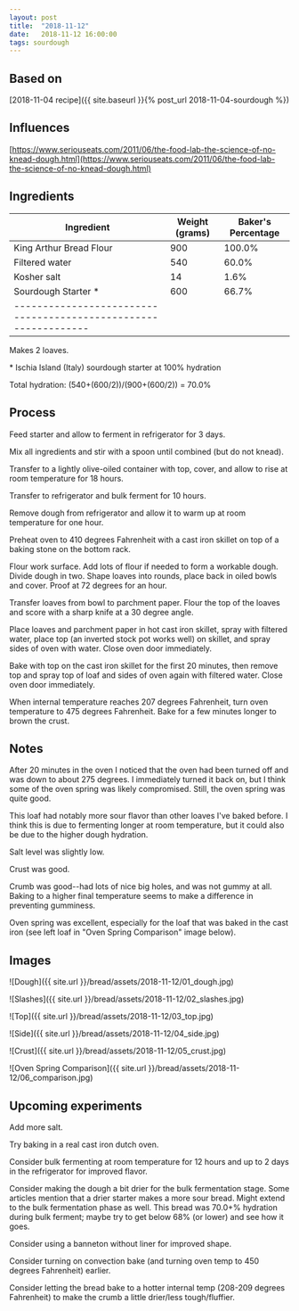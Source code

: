 ```yaml
---
layout: post
title:  "2018-11-12"
date:   2018-11-12 16:00:00
tags: sourdough
---
```


Based on
--------

[2018-11-04 recipe]({{ site.baseurl }}{% post_url 2018-11-04-sourdough %})

Influences
----------

[https://www.seriouseats.com/2011/06/the-food-lab-the-science-of-no-knead-dough.html](https://www.seriouseats.com/2011/06/the-food-lab-the-science-of-no-knead-dough.html)

Ingredients
-----------

| Ingredient              | Weight (grams) | Baker's Percentage |
|-------------------------|----------------|--------------------|
| King Arthur Bread Flour |            900 |             100.0% |
| Filtered water          |            540 |              60.0% |
| Kosher salt             |             14 |               1.6% |
| Sourdough Starter *     |            600 |              66.7% |
|---------------------------------------------------------------|

Makes 2 loaves.

\* Ischia Island (Italy) sourdough starter at 100% hydration

Total hydration: (540+(600/2))/(900+(600/2)) = 70.0%

Process
-------

Feed starter and allow to ferment in refrigerator for 3 days.

Mix all ingredients and stir with a spoon until combined (but do not knead).

Transfer to a lightly olive-oiled container with top, cover, and allow to rise
at room temperature for 18 hours.

Transfer to refrigerator and bulk ferment for 10 hours.

Remove dough from refrigerator and allow it to warm up at room temperature for
one hour.

Preheat oven to 410 degrees Fahrenheit with a cast iron skillet on top of a
baking stone on the bottom rack.

Flour work surface. Add lots of flour if needed to form a workable dough.
Divide dough in two. Shape loaves into rounds, place back in oiled bowls and
cover. Proof at 72 degrees for an hour.

Transfer loaves from bowl to parchment paper. Flour the top of the loaves and
score with a sharp knife at a 30 degree angle.

Place loaves and parchment paper in hot cast iron skillet, spray with filtered
water, place top (an inverted stock pot works well) on skillet, and spray sides
of oven with water. Close oven door immediately.

Bake with top on the cast iron skillet for the first 20 minutes, then remove
top and spray top of loaf and sides of oven again with filtered water. Close
oven door immediately.

When internal temperature reaches 207 degrees Fahrenheit, turn oven temperature
to 475 degrees Fahrenheit. Bake for a few minutes longer to brown the crust.

Notes
------

After 20 minutes in the oven I noticed that the oven had been turned off and
was down to about 275 degrees. I immediately turned it back on, but I think
some of the oven spring was likely compromised. Still, the oven spring was
quite good.

This loaf had notably more sour flavor than other loaves I've baked before. I
think this is due to fermenting longer at room temperature, but it could also
be due to the higher dough hydration.

Salt level was slightly low.

Crust was good.

Crumb was good--had lots of nice big holes, and was not gummy at all. Baking to
a higher final temperature seems to make a difference in preventing gumminess.

Oven spring was excellent, especially for the loaf that was baked in the cast
iron (see left loaf in "Oven Spring Comparison" image below).

Images
------

![Dough]({{ site.url }}/bread/assets/2018-11-12/01_dough.jpg)

![Slashes]({{ site.url }}/bread/assets/2018-11-12/02_slashes.jpg)

![Top]({{ site.url }}/bread/assets/2018-11-12/03_top.jpg)

![Side]({{ site.url }}/bread/assets/2018-11-12/04_side.jpg)

![Crust]({{ site.url }}/bread/assets/2018-11-12/05_crust.jpg)

![Oven Spring Comparison]({{ site.url }}/bread/assets/2018-11-12/06_comparison.jpg)

Upcoming experiments
--------------------

Add more salt.

Try baking in a real cast iron dutch oven.

Consider bulk fermenting at room temperature for 12 hours and up to 2 days in
the refrigerator for improved flavor.

Consider making the dough a bit drier for the bulk fermentation stage. Some
articles mention that a drier starter makes a more sour bread. Might extend to
the bulk fermentation phase as well. This bread was 70.0+% hydration during
bulk ferment; maybe try to get below 68% (or lower) and see how it goes.

Consider using a banneton without liner for improved shape.

Consider turning on convection bake (and turning oven temp to 450 degrees
Fahrenheit) earlier.

Consider letting the bread bake to a hotter internal temp (208-209 degrees
Fahrenheit) to make the crumb a little drier/less tough/fluffier.

